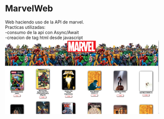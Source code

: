 # MarvelWeb
Web haciendo uso de la API de marvel.
<br>Practicas utilizadas:<br>
-consumo de la api con Async/Await<br>
-creacion de tag html desde javascript
![web Marvel](https://github.com/KevinDiazz/MarvelWeb/blob/master/Captura%20de%20pantalla%202023-04-30%20203244.png)
